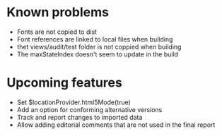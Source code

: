 # Known problems

- Fonts are not copied to dist
- Font references are linked to local files when building
- thet views/audit/test folder is not coppied when building
- The maxStateIndex doesn't seem to update in the build

# Upcoming features
- Set $locationProvider.html5Mode(true)
- Add an option for conforming alternative versions
- Track and report changes to imported data
- Allow adding editorial comments that are not used in the final report
